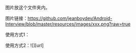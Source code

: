 图片放这个文件夹内。

图片链接：https://github.com/jeanboydev/Android-Interview/blob/master/resources/images/xxx.png?raw=true

使用方式1：<img src="url" alt=""/>

使用方式2：![][url]